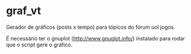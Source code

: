 graf_vt
=======

Gerador de gráficos (posts x tempo) para tópicos do fórum uol jogos.

É necessário ter o gnuplot (http://www.gnuplot.info/) instalado para rodar que o script gere o gráfico.
